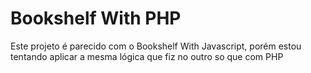 # Bookshelf With PHP

Este projeto é parecido com o Bookshelf With Javascript, porém estou tentando aplicar a mesma lógica que fiz no outro so que com PHP